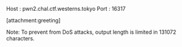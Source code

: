 Host : pwn2.chal.ctf.westerns.tokyo
Port : 16317

[attachment:greeting]

Note: To prevent from DoS attacks, output length is limited in 131072 characters.